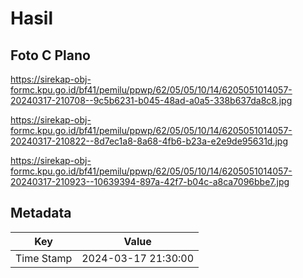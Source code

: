 # Hasil

## Foto C Plano

https://sirekap-obj-formc.kpu.go.id/bf41/pemilu/ppwp/62/05/05/10/14/6205051014057-20240317-210708--9c5b6231-b045-48ad-a0a5-338b637da8c8.jpg

https://sirekap-obj-formc.kpu.go.id/bf41/pemilu/ppwp/62/05/05/10/14/6205051014057-20240317-210822--8d7ec1a8-8a68-4fb6-b23a-e2e9de95631d.jpg

https://sirekap-obj-formc.kpu.go.id/bf41/pemilu/ppwp/62/05/05/10/14/6205051014057-20240317-210923--10639394-897a-42f7-b04c-a8ca7096bbe7.jpg


## Metadata

| Key        | Value               |
| ---------- | ------------------- |
| Time Stamp | 2024-03-17 21:30:00 |



